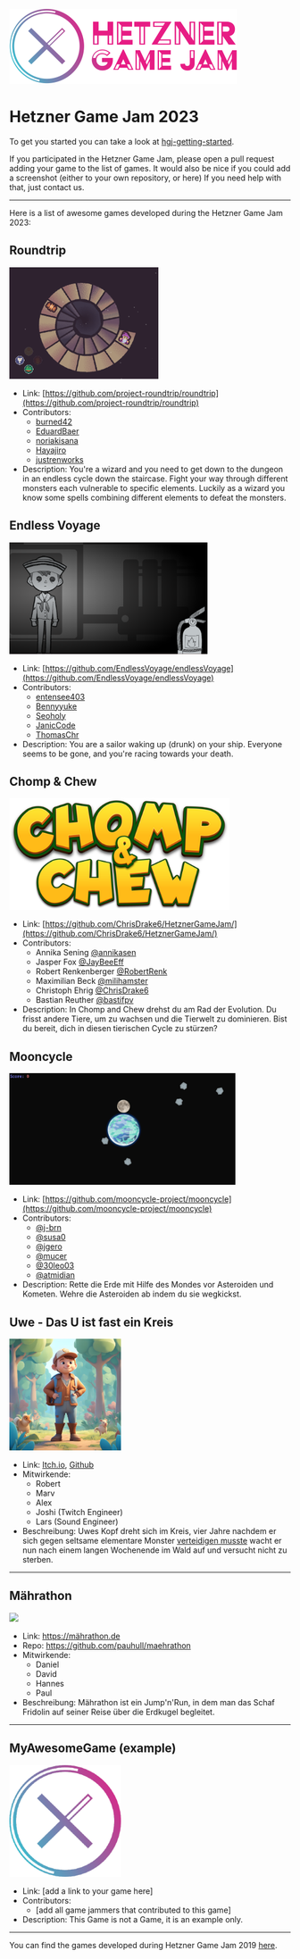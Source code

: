 ![Hetzner Game Jam](images/hetzner_game_jam_logo.svg "Hetzner Game Jam")

# Hetzner Game Jam 2023

To get you started you can take a look at [hgj-getting-started](https://github.com/hetzneronline/hgj-getting-started.git).

If you participated in the Hetzner Game Jam, please open a pull request adding your game to the list of games.
It would also be nice if you could add a screenshot (either to your own repository, or here)
If you need help with that, just contact us.

---

Here is a list of awesome games developed during the Hetzner Game Jam 2023:

[comment]: <> (add your game to this list, you can find an example at the end of this file)

Roundtrip
---------

<img src="https://github.com/project-roundtrip/roundtrip/blob/main/assets/screenshots/level.png" height="200">

- Link: [https://github.com/project-roundtrip/roundtrip](https://github.com/project-roundtrip/roundtrip)
- Contributors:
  - [burned42](https://github.com/burned42)
  - [EduardBaer](https://github.com/EduardBaer)
  - [noriakisana](https://github.com/noriakisana)
  - [Hayajiro](https://github.com/Hayajiro)
  - [justrenworks](https://github.com/justrenworks)
- Description: You're a wizard and you need to get down to the dungeon in an endless cycle down the staircase. Fight your way through different monsters each vulnerable to specific elements. Luckily as a wizard you know some spells combining different elements to defeat the monsters.

Endless Voyage
--------------

<img src="https://github.com/EndlessVoyage/endlessVoyage/raw/main/gameScreenhot.png" height="200">

- Link: [https://github.com/EndlessVoyage/endlessVoyage](https://github.com/EndlessVoyage/endlessVoyage)
- Contributors:
  - [entensee403](https://github.com/entensee403)
  - [Bennyyuke](https://github.com/Bennyyuke)
  - [Seoholy](https://github.com/Seoholy)
  - [JanicCode](https://github.com/JanicCode)
  - [ThomasChr](https://github.com/ThomasChr)
- Description: You are a sailor waking up (drunk) on your ship. Everyone seems to be gone, and you're racing towards your death.

Chomp & Chew
------------

<img src="images/chompnchew.png" height="200">

- Link: [https://github.com/ChrisDrake6/HetznerGameJam/](https://github.com/ChrisDrake6/HetznerGameJam/)
- Contributors:
  - Annika Sening [@annikasen](https://github.com/annikasen)
  - Jasper Fox [@JayBeeEff](https://github.com/JayBeeEff)
  - Robert Renkenberger [@RobertRenk](https://github.com/RobertRenk)
  - Maximilian Beck [@milihamster](https://github.com/milihamster)
  - Christoph Ehrig [@ChrisDrake6](https://github.com/ChrisDrake6)
  - Bastian Reuther [@bastifpv](https://github.com/bastifpv)
- Description: In Chomp and Chew drehst du am Rad der Evolution. Du frisst andere Tiere, um zu wachsen und die Tierwelt zu dominieren. Bist du bereit, dich in diesen tierischen Cycle zu stürzen?

Mooncycle
---------

<img src="images/mooncycle.png" height="200">

- Link: [https://github.com/mooncycle-project/mooncycle](https://github.com/mooncycle-project/mooncycle)
- Contributors:
  - [@j-brn](https://github.com/j-brn)
  - [@susa0](https://github.com/susa0)
  - [@jgero](https://github.com/jgero)
  - [@mucer](https://github.com/mucer)
  - [@30leo03](https://github.com/30leo03)
  - [@atmidian](https://github.com/atmidian)
- Description: Rette die Erde mit Hilfe des Mondes vor Asteroiden und Kometen. Wehre die Asteroiden ab indem du sie wegkickst.

Uwe - Das U ist fast ein Kreis
------------------------------

<img src="images/uwe-2.png" height="200">

- Link: [Itch.io](https://flipez.itch.io/herzmut-games-hgj2023), [Github](https://github.com/Herzmut-Games/hgj-2023)
- Mitwirkende:
  - Robert
  - Marv
  - Alex
  - Joshi (Twitch Engineer)
  - Lars (Sound Engineer)
- Beschreibung: Uwes Kopf dreht sich im Kreis, vier Jahre nachdem er sich gegen seltsame elementare Monster [verteidigen musste](https://github.com/Herzmut-Games/uwe) wacht er nun nach einem langen Wochenende im Wald auf und versucht nicht zu sterben.

---

Mährathon
-----------------------

<img src="NovusGames/poster.png" height="200">

- Link: https://mährathon.de
- Repo: https://github.com/pauhull/maehrathon
- Mitwirkende:
  - Daniel
  - David
  - Hannes
  - Paul
- Beschreibung: Mährathon ist ein Jump'n'Run, in dem man das Schaf Fridolin auf seiner Reise über die Erdkugel begleitet.
  
---

MyAwesomeGame (example)
-----------------------

<img src="images/hetzner_game_jam_logo_small.png" height="200">

- Link: [add a link to your game here]
- Contributors:
  - [add all game jammers that contributed to this game]
- Description: This Game is not a Game, it is an example only.

---

You can find the games developed during Hetzner Game Jam 2019 [here](hetzner_game_jam_2019.md).
